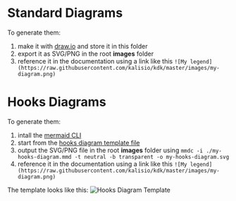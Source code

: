 # Standard Diagrams

To generate them:
1. make it with [draw.io](http://draw.io) and store it in this folder
2. export it as SVG/PNG in the root **images** folder
3. reference it in the documentation using a link like this `![My legend](https://raw.githubusercontent.com/kalisio/kdk/master/images/my-diagram.png)`

# Hooks Diagrams

To generate them:
1. intall the [mermaid CLI](https://github.com/mermaidjs/mermaid.cli)
2. start from the [hooks diagram template file](./hooks-diagram-template.mmd)
3. output the SVG/PNG file in the root **images** folder using `mmdc -i ./my-hooks-diagram.mmd -t neutral -b transparent -o my-hooks-diagram.svg`
4. reference it in the documentation using a link like this `![My legend](https://raw.githubusercontent.com/kalisio/kdk/master/images/my-diagram.png)`

The template looks like this:
![Hooks Diagram Template](https://raw.githubusercontent.com/kalisio/kdk/master/images/hooks-diagram-template.png)
